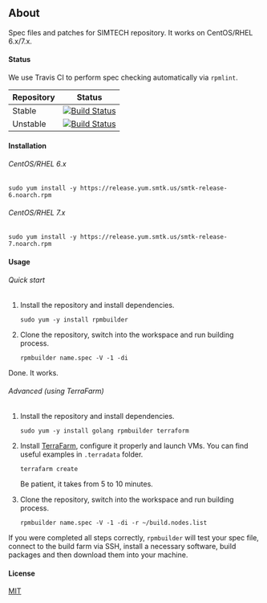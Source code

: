 ## About

Spec files and patches for SIMTECH repository. It works on CentOS/RHEL 6.x/7.x.

#### Status

We use Travis CI to perform spec checking automatically via `rpmlint`.

| Repository | Status |
|------------|--------|
| Stable | [![Build Status](https://travis-ci.org/simtechdev/smtk-repo.svg?branch=master)](https://travis-ci.org/simtechdev/smtk-repo) |
| Unstable | [![Build Status](https://travis-ci.org/simtechdev/smtk-repo.svg?branch=develop)](https://travis-ci.org/simtechdev/smtk-repo) |

#### Installation

###### CentOS/RHEL 6.x

```
sudo yum install -y https://release.yum.smtk.us/smtk-release-6.noarch.rpm
```

###### CentOS/RHEL 7.x

```
sudo yum install -y https://release.yum.smtk.us/smtk-release-7.noarch.rpm
```

#### Usage

###### Quick start

1. Install the repository and install dependencies.

    ```
    sudo yum -y install rpmbuilder
    ```

2. Clone the repository, switch into the workspace and run building process.

    ```
    rpmbuilder name.spec -V -1 -di
    ```

Done. It works.

###### Advanced (using TerraFarm)

1. Install the repository and install dependencies.

    ```
    sudo yum -y install golang rpmbuilder terraform
    ```

2. Install [TerraFarm](https://github.com/essentialkaos/terrafarm), configure it properly and launch VMs. You can find useful examples in `.terradata` folder.

    ```
    terrafarm create
    ```

    Be patient, it takes from 5 to 10 minutes.

3. Clone the repository, switch into the workspace and run building process.

    ```
    rpmbuilder name.spec -V -1 -di -r ~/build.nodes.list
    ```

If you were completed all steps correctly, `rpmbuilder` will test your spec file, 
connect to the build farm via SSH, install a necessary software, build packages and then 
download them into your machine.

#### License

[MIT](https://github.com/simtechdev/smtk-repo/blob/master/LICENSE)

